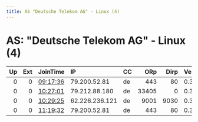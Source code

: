 ```yaml
---
title: AS "Deutsche Telekom AG" - Linux (4)
---
```


# AS: "Deutsche Telekom AG" - Linux (4)

|   Up |   Ext | JoinTime                                                                                            | IP             | CC   |   ORp |   Dirp | Version   | Contact   | Nickname      |   eFamMembers |
|-----:|------:|:----------------------------------------------------------------------------------------------------|:---------------|:-----|------:|-------:|:----------|:----------|:--------------|--------------:|
|    0 |     0 | [09:17:36](https://metrics.torproject.org/rs.html#details/0890F3519795DE14072BEBEF507E92251CE69D5A) | 79.200.52.81   | de   |   443 |     80 | 0.3.2.9   | None      | exuma         |             1 |
|    0 |     0 | [10:27:01](https://metrics.torproject.org/rs.html#details/77B3F0FF4C4E5797B8A41BDEE420C6F46267CE5A) | 79.212.88.180  | de   | 33405 |      0 | 0.3.1.9   | None      | UbuntuCore201 |             1 |
|    0 |     0 | [10:29:25](https://metrics.torproject.org/rs.html#details/00956406F4373744DFDB6C8030676161FD029A53) | 62.226.236.121 | de   |  9001 |   9030 | 0.3.2.9   | None      | makeuseofIT   |             1 |
|    0 |     0 | [11:19:32](https://metrics.torproject.org/rs.html#details/69189768AA1768E2B8EF812DF4E835D210510898) | 79.200.52.81   | de   |   443 |     80 | 0.3.2.9   | None      | exuma         |             1 |
